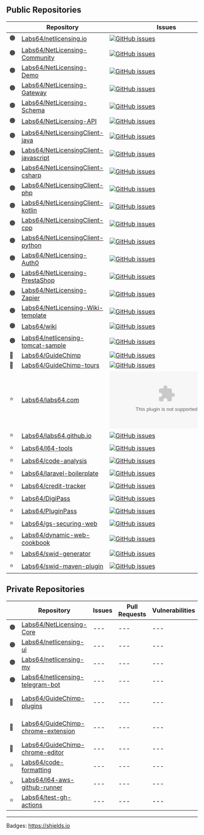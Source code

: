 ## Public Repositories

| | Repository | Issues | Pull Requests | Vulnerabilities | Last Build |
| --- | --- | --- | --- | --- | --- |
| 🟠 | [Labs64/netlicensing.io](https://github.com/Labs64/netlicensing.io)|[![GitHub issues](https://img.shields.io/github/issues-raw/Labs64/netlicensing.io)](https://github.com/Labs64/netlicensing.io/issues)|[![GitHub pull requests](https://img.shields.io/github/issues-pr-raw/Labs64/netlicensing.io)](https://github.com/Labs64/netlicensing.io/pulls)|[![Snyk Vulnerabilities for GitHub Repo](https://img.shields.io/snyk/vulnerabilities/github/Labs64/netlicensing.io)](https://github.com/Labs64/netlicensing.io/security)|![GitHub last commit](https://img.shields.io/github/last-commit/Labs64/netlicensing.io)|
| 🟠 | [Labs64/NetLicensing-Community](https://github.com/Labs64/NetLicensing-Community)|[![GitHub issues](https://img.shields.io/github/issues-raw/Labs64/NetLicensing-Community)](https://github.com/Labs64/NetLicensing-Community/issues)|[![GitHub pull requests](https://img.shields.io/github/issues-pr-raw/Labs64/NetLicensing-Community)](https://github.com/Labs64/NetLicensing-Community/pulls)|[![Snyk Vulnerabilities for GitHub Repo](https://img.shields.io/snyk/vulnerabilities/github/Labs64/NetLicensing-Community)](https://github.com/Labs64/NetLicensing-Community/security)|![GitHub last commit](https://img.shields.io/github/last-commit/Labs64/NetLicensing-Community)|
| 🟠 | [Labs64/NetLicensing-Demo](https://github.com/Labs64/NetLicensing-Demo)|[![GitHub issues](https://img.shields.io/github/issues-raw/Labs64/NetLicensing-Demo)](https://github.com/Labs64/NetLicensing-Demo/issues)|[![GitHub pull requests](https://img.shields.io/github/issues-pr-raw/Labs64/NetLicensing-Demo)](https://github.com/Labs64/NetLicensing-Demo/pulls)|[![Snyk Vulnerabilities for GitHub Repo](https://img.shields.io/snyk/vulnerabilities/github/Labs64/NetLicensing-Demo)](https://github.com/Labs64/NetLicensing-Demo/security)|![GitHub last commit](https://img.shields.io/github/last-commit/Labs64/NetLicensing-Demo)|
| 🟠 | [Labs64/NetLicensing-Gateway](https://github.com/Labs64/NetLicensing-Gateway)|[![GitHub issues](https://img.shields.io/github/issues-raw/Labs64/NetLicensing-Gateway)](https://github.com/Labs64/NetLicensing-Gateway/issues)|[![GitHub pull requests](https://img.shields.io/github/issues-pr-raw/Labs64/NetLicensing-Gateway)](https://github.com/Labs64/NetLicensing-Gateway/pulls)|[![Snyk Vulnerabilities for GitHub Repo](https://img.shields.io/snyk/vulnerabilities/github/Labs64/NetLicensing-Gateway)](https://github.com/Labs64/NetLicensing-Gateway/security)|![GitHub last commit](https://img.shields.io/github/last-commit/Labs64/NetLicensing-Gateway)|
| 🟠 | [Labs64/NetLicensing-Schema](https://github.com/Labs64/NetLicensing-Schema)|[![GitHub issues](https://img.shields.io/github/issues-raw/Labs64/NetLicensing-Schema)](https://github.com/Labs64/NetLicensing-Schema/issues)|[![GitHub pull requests](https://img.shields.io/github/issues-pr-raw/Labs64/NetLicensing-Schema)](https://github.com/Labs64/NetLicensing-Schema/pulls)|[![Snyk Vulnerabilities for GitHub Repo](https://img.shields.io/snyk/vulnerabilities/github/Labs64/NetLicensing-Schema)](https://github.com/Labs64/NetLicensing-Schema/security)|![GitHub last commit](https://img.shields.io/github/last-commit/Labs64/NetLicensing-Schema)|
| 🟠 | [Labs64/NetLicensing-API](https://github.com/Labs64/NetLicensing-API)|[![GitHub issues](https://img.shields.io/github/issues-raw/Labs64/NetLicensing-API)](https://github.com/Labs64/NetLicensing-API/issues)|[![GitHub pull requests](https://img.shields.io/github/issues-pr-raw/Labs64/NetLicensing-API)](https://github.com/Labs64/NetLicensing-API/pulls)|[![Snyk Vulnerabilities for GitHub Repo](https://img.shields.io/snyk/vulnerabilities/github/Labs64/NetLicensing-API)](https://github.com/Labs64/NetLicensing-API/security)|![GitHub last commit](https://img.shields.io/github/last-commit/Labs64/NetLicensing-API)|
| 🟠 | [Labs64/NetLicensingClient-java](https://github.com/Labs64/NetLicensingClient-java)|[![GitHub issues](https://img.shields.io/github/issues-raw/Labs64/NetLicensingClient-java)](https://github.com/Labs64/NetLicensingClient-java/issues)|[![GitHub pull requests](https://img.shields.io/github/issues-pr-raw/Labs64/NetLicensingClient-java)](https://github.com/Labs64/NetLicensingClient-java/pulls)|[![Snyk Vulnerabilities for GitHub Repo](https://img.shields.io/snyk/vulnerabilities/github/Labs64/NetLicensingClient-java)](https://github.com/Labs64/NetLicensingClient-java/security)|![GitHub last commit](https://img.shields.io/github/last-commit/Labs64/NetLicensingClient-java)|
| 🟠 | [Labs64/NetLicensingClient-javascript](https://github.com/Labs64/NetLicensingClient-javascript)|[![GitHub issues](https://img.shields.io/github/issues-raw/Labs64/NetLicensingClient-javascript)](https://github.com/Labs64/NetLicensingClient-javascript/issues)|[![GitHub pull requests](https://img.shields.io/github/issues-pr-raw/Labs64/NetLicensingClient-javascript)](https://github.com/Labs64/NetLicensingClient-javascript/pulls)|[![Snyk Vulnerabilities for GitHub Repo](https://img.shields.io/snyk/vulnerabilities/github/Labs64/NetLicensingClient-javascript)](https://github.com/Labs64/NetLicensingClient-javascript/security)|![GitHub last commit](https://img.shields.io/github/last-commit/Labs64/NetLicensingClient-javascript)|
| 🟠 | [Labs64/NetLicensingClient-csharp](https://github.com/Labs64/NetLicensingClient-csharp)|[![GitHub issues](https://img.shields.io/github/issues-raw/Labs64/NetLicensingClient-csharp)](https://github.com/Labs64/NetLicensingClient-csharp/issues)|[![GitHub pull requests](https://img.shields.io/github/issues-pr-raw/Labs64/NetLicensingClient-csharp)](https://github.com/Labs64/NetLicensingClient-csharp/pulls)|[![Snyk Vulnerabilities for GitHub Repo](https://img.shields.io/snyk/vulnerabilities/github/Labs64/NetLicensingClient-csharp)](https://github.com/Labs64/NetLicensingClient-csharp/security)|![GitHub last commit](https://img.shields.io/github/last-commit/Labs64/NetLicensingClient-csharp)|
| 🟠 | [Labs64/NetLicensingClient-php](https://github.com/Labs64/NetLicensingClient-php)|[![GitHub issues](https://img.shields.io/github/issues-raw/Labs64/NetLicensingClient-php)](https://github.com/Labs64/NetLicensingClient-php/issues)|[![GitHub pull requests](https://img.shields.io/github/issues-pr-raw/Labs64/NetLicensingClient-php)](https://github.com/Labs64/NetLicensingClient-php/pulls)|[![Snyk Vulnerabilities for GitHub Repo](https://img.shields.io/snyk/vulnerabilities/github/Labs64/NetLicensingClient-php)](https://github.com/Labs64/NetLicensingClient-php/security)|![GitHub last commit](https://img.shields.io/github/last-commit/Labs64/NetLicensingClient-php)|
| 🟠 | [Labs64/NetLicensingClient-kotlin](https://github.com/Labs64/NetLicensingClient-kotlin)|[![GitHub issues](https://img.shields.io/github/issues-raw/Labs64/NetLicensingClient-kotlin)](https://github.com/Labs64/NetLicensingClient-kotlin/issues)|[![GitHub pull requests](https://img.shields.io/github/issues-pr-raw/Labs64/NetLicensingClient-kotlin)](https://github.com/Labs64/NetLicensingClient-kotlin/pulls)|[![Snyk Vulnerabilities for GitHub Repo](https://img.shields.io/snyk/vulnerabilities/github/Labs64/NetLicensingClient-kotlin)](https://github.com/Labs64/NetLicensingClient-kotlin/security)|![GitHub last commit](https://img.shields.io/github/last-commit/Labs64/NetLicensingClient-kotlin)|
| 🟠 | [Labs64/NetLicensingClient-cpp](https://github.com/Labs64/NetLicensingClient-cpp)|[![GitHub issues](https://img.shields.io/github/issues-raw/Labs64/NetLicensingClient-cpp)](https://github.com/Labs64/NetLicensingClient-cpp/issues)|[![GitHub pull requests](https://img.shields.io/github/issues-pr-raw/Labs64/NetLicensingClient-cpp)](https://github.com/Labs64/NetLicensingClient-cpp/pulls)|[![Snyk Vulnerabilities for GitHub Repo](https://img.shields.io/snyk/vulnerabilities/github/Labs64/NetLicensingClient-cpp)](https://github.com/Labs64/NetLicensingClient-cpp/security)|![GitHub last commit](https://img.shields.io/github/last-commit/Labs64/NetLicensingClient-cpp)|
| 🟠 | [Labs64/NetLicensingClient-python](https://github.com/Labs64/NetLicensingClient-python)|[![GitHub issues](https://img.shields.io/github/issues-raw/Labs64/NetLicensingClient-python)](https://github.com/Labs64/NetLicensingClient-python/issues)|[![GitHub pull requests](https://img.shields.io/github/issues-pr-raw/Labs64/NetLicensingClient-python)](https://github.com/Labs64/NetLicensingClient-python/pulls)|[![Snyk Vulnerabilities for GitHub Repo](https://img.shields.io/snyk/vulnerabilities/github/Labs64/NetLicensingClient-python)](https://github.com/Labs64/NetLicensingClient-python/security)|![GitHub last commit](https://img.shields.io/github/last-commit/Labs64/NetLicensingClient-python)|
| 🟠 | [Labs64/NetLicensing-Auth0](https://github.com/Labs64/NetLicensing-Auth0)|[![GitHub issues](https://img.shields.io/github/issues-raw/Labs64/NetLicensing-Auth0)](https://github.com/Labs64/NetLicensing-Auth0/issues)|[![GitHub pull requests](https://img.shields.io/github/issues-pr-raw/Labs64/NetLicensing-Auth0)](https://github.com/Labs64/NetLicensing-Auth0/pulls)|[![Snyk Vulnerabilities for GitHub Repo](https://img.shields.io/snyk/vulnerabilities/github/Labs64/NetLicensing-Auth0)](https://github.com/Labs64/NetLicensing-Auth0/security)|![GitHub last commit](https://img.shields.io/github/last-commit/Labs64/NetLicensing-Auth0)|
| 🟠 | [Labs64/NetLicensing-PrestaShop](https://github.com/Labs64/NetLicensing-PrestaShop)|[![GitHub issues](https://img.shields.io/github/issues-raw/Labs64/NetLicensing-PrestaShop)](https://github.com/Labs64/NetLicensing-PrestaShop/issues)|[![GitHub pull requests](https://img.shields.io/github/issues-pr-raw/Labs64/NetLicensing-PrestaShop)](https://github.com/Labs64/NetLicensing-PrestaShop/pulls)|[![Snyk Vulnerabilities for GitHub Repo](https://img.shields.io/snyk/vulnerabilities/github/Labs64/NetLicensing-PrestaShop)](https://github.com/Labs64/NetLicensing-PrestaShop/security)|![GitHub last commit](https://img.shields.io/github/last-commit/Labs64/NetLicensing-PrestaShop)|
| 🟠 | [Labs64/NetLicensing-Zapier](https://github.com/Labs64/NetLicensing-Zapier)|[![GitHub issues](https://img.shields.io/github/issues-raw/Labs64/NetLicensing-Zapier)](https://github.com/Labs64/NetLicensing-Zapier/issues)|[![GitHub pull requests](https://img.shields.io/github/issues-pr-raw/Labs64/NetLicensing-Zapier)](https://github.com/Labs64/NetLicensing-Zapier/pulls)|[![Snyk Vulnerabilities for GitHub Repo](https://img.shields.io/snyk/vulnerabilities/github/Labs64/NetLicensing-Zapier)](https://github.com/Labs64/NetLicensing-Zapier/security)|![GitHub last commit](https://img.shields.io/github/last-commit/Labs64/NetLicensing-Zapier)|
| 🟠 | [Labs64/NetLicensing-Wiki-template](https://github.com/Labs64/NetLicensing-Wiki-template)|[![GitHub issues](https://img.shields.io/github/issues-raw/Labs64/NetLicensing-Wiki-template)](https://github.com/Labs64/NetLicensing-Wiki-template/issues)|[![GitHub pull requests](https://img.shields.io/github/issues-pr-raw/Labs64/NetLicensing-Wiki-template)](https://github.com/Labs64/NetLicensing-Wiki-template/pulls)|[![Snyk Vulnerabilities for GitHub Repo](https://img.shields.io/snyk/vulnerabilities/github/Labs64/NetLicensing-Wiki-template)](https://github.com/Labs64/NetLicensing-Wiki-template/security)|![GitHub last commit](https://img.shields.io/github/last-commit/Labs64/NetLicensing-Wiki-template)|
| 🟠 | [Labs64/wiki](https://github.com/Labs64/wiki)|[![GitHub issues](https://img.shields.io/github/issues-raw/Labs64/wiki)](https://github.com/Labs64/wiki/issues)|[![GitHub pull requests](https://img.shields.io/github/issues-pr-raw/Labs64/wiki)](https://github.com/Labs64/wiki/pulls)|[![Snyk Vulnerabilities for GitHub Repo](https://img.shields.io/snyk/vulnerabilities/github/Labs64/wiki)](https://github.com/Labs64/wiki/security)|![GitHub last commit](https://img.shields.io/github/last-commit/Labs64/wiki)|
| 🟠 | [Labs64/netlicensing-tomcat-sample](https://github.com/Labs64/netlicensing-tomcat-sample)|[![GitHub issues](https://img.shields.io/github/issues-raw/Labs64/netlicensing-tomcat-sample)](https://github.com/Labs64/netlicensing-tomcat-sample/issues)|[![GitHub pull requests](https://img.shields.io/github/issues-pr-raw/Labs64/netlicensing-tomcat-sample)](https://github.com/Labs64/netlicensing-tomcat-sample/pulls)|[![Snyk Vulnerabilities for GitHub Repo](https://img.shields.io/snyk/vulnerabilities/github/Labs64/netlicensing-tomcat-sample)](https://github.com/Labs64/netlicensing-tomcat-sample/security)|![GitHub last commit](https://img.shields.io/github/last-commit/Labs64/netlicensing-tomcat-sample)|
| 🐒 | [Labs64/GuideChimp](https://github.com/Labs64/GuideChimp)|[![GitHub issues](https://img.shields.io/github/issues-raw/Labs64/GuideChimp)](https://github.com/Labs64/GuideChimp/issues)|[![GitHub pull requests](https://img.shields.io/github/issues-pr-raw/Labs64/GuideChimp)](https://github.com/Labs64/GuideChimp/pulls)|[![Snyk Vulnerabilities for GitHub Repo](https://img.shields.io/snyk/vulnerabilities/github/Labs64/GuideChimp)](https://github.com/Labs64/GuideChimp/security)|![GitHub last commit](https://img.shields.io/github/last-commit/Labs64/GuideChimp)|
| 🐒 | [Labs64/GuideChimp-tours](https://github.com/Labs64/GuideChimp-tours)|[![GitHub issues](https://img.shields.io/github/issues-raw/Labs64/GuideChimp-tours)](https://github.com/Labs64/GuideChimp-tours/issues)|[![GitHub pull requests](https://img.shields.io/github/issues-pr-raw/Labs64/GuideChimp-tours)](https://github.com/Labs64/GuideChimp-tours/pulls)|[![Snyk Vulnerabilities for GitHub Repo](https://img.shields.io/snyk/vulnerabilities/github/Labs64/GuideChimp-tours)](https://github.com/Labs64/GuideChimp-tours/security)|![GitHub last commit](https://img.shields.io/github/last-commit/Labs64/GuideChimp-tours)|
| ⭐ | [Labs64/labs64.com](https://github.com/Labs64/labs64.com)|[![GitHub issues](https://img.shields.io/github/issues-raw/Labs64/labs64.com)](https://github.com/Labs64/labs64.com/issues)|[![GitHub pull requests](https://img.shields.io/github/issues-pr-raw/Labs64/labs64.com)](https://github.com/Labs64/labs64.com/pulls)|[![Snyk Vulnerabilities for GitHub Repo](https://img.shields.io/snyk/vulnerabilities/github/Labs64/labs64.com)](https://github.com/Labs64/labs64.com/security)|![GitHub last commit](https://img.shields.io/github/last-commit/Labs64/labs64.com)|
| ⭐ | [Labs64/labs64.github.io](https://github.com/Labs64/labs64.github.io)|[![GitHub issues](https://img.shields.io/github/issues-raw/Labs64/labs64.github.io)](https://github.com/Labs64/labs64.github.io/issues)|[![GitHub pull requests](https://img.shields.io/github/issues-pr-raw/Labs64/labs64.github.io)](https://github.com/Labs64/labs64.github.io/pulls)|[![Snyk Vulnerabilities for GitHub Repo](https://img.shields.io/snyk/vulnerabilities/github/Labs64/labs64.github.io)](https://github.com/Labs64/labs64.github.io/security)|![GitHub last commit](https://img.shields.io/github/last-commit/Labs64/labs64.github.io)|
| ⭐ | [Labs64/l64-tools](https://github.com/Labs64/l64-tools)|[![GitHub issues](https://img.shields.io/github/issues-raw/Labs64/l64-tools)](https://github.com/Labs64/l64-tools/issues)|[![GitHub pull requests](https://img.shields.io/github/issues-pr-raw/Labs64/l64-tools)](https://github.com/Labs64/l64-tools/pulls)|[![Snyk Vulnerabilities for GitHub Repo](https://img.shields.io/snyk/vulnerabilities/github/Labs64/l64-tools)](https://github.com/Labs64/l64-tools/security)|![GitHub last commit](https://img.shields.io/github/last-commit/Labs64/l64-tools)|
| ⭐ | [Labs64/code-analysis](https://github.com/Labs64/code-analysis)|[![GitHub issues](https://img.shields.io/github/issues-raw/Labs64/code-analysis)](https://github.com/Labs64/code-analysis/issues)|[![GitHub pull requests](https://img.shields.io/github/issues-pr-raw/Labs64/code-analysis)](https://github.com/Labs64/code-analysis/pulls)|[![Snyk Vulnerabilities for GitHub Repo](https://img.shields.io/snyk/vulnerabilities/github/Labs64/code-analysis)](https://github.com/Labs64/code-analysis/security)|![GitHub last commit](https://img.shields.io/github/last-commit/Labs64/code-analysis)|
| ⭐ | [Labs64/laravel-boilerplate](https://github.com/Labs64/laravel-boilerplate)|[![GitHub issues](https://img.shields.io/github/issues-raw/Labs64/laravel-boilerplate)](https://github.com/Labs64/laravel-boilerplate/issues)|[![GitHub pull requests](https://img.shields.io/github/issues-pr-raw/Labs64/laravel-boilerplate)](https://github.com/Labs64/laravel-boilerplate/pulls)|[![Snyk Vulnerabilities for GitHub Repo](https://img.shields.io/snyk/vulnerabilities/github/Labs64/laravel-boilerplate)](https://github.com/Labs64/laravel-boilerplate/security)|![GitHub last commit](https://img.shields.io/github/last-commit/Labs64/laravel-boilerplate)|
| ⭐ | [Labs64/credit-tracker](https://github.com/Labs64/credit-tracker)|[![GitHub issues](https://img.shields.io/github/issues-raw/Labs64/credit-tracker)](https://github.com/Labs64/credit-tracker/issues)|[![GitHub pull requests](https://img.shields.io/github/issues-pr-raw/Labs64/credit-tracker)](https://github.com/Labs64/credit-tracker/pulls)|[![Snyk Vulnerabilities for GitHub Repo](https://img.shields.io/snyk/vulnerabilities/github/Labs64/credit-tracker)](https://github.com/Labs64/credit-tracker/security)|![GitHub last commit](https://img.shields.io/github/last-commit/Labs64/credit-tracker)|
| ⭐ | [Labs64/DigiPass](https://github.com/Labs64/DigiPass)|[![GitHub issues](https://img.shields.io/github/issues-raw/Labs64/DigiPass)](https://github.com/Labs64/DigiPass/issues)|[![GitHub pull requests](https://img.shields.io/github/issues-pr-raw/Labs64/DigiPass)](https://github.com/Labs64/DigiPass/pulls)|[![Snyk Vulnerabilities for GitHub Repo](https://img.shields.io/snyk/vulnerabilities/github/Labs64/DigiPass)](https://github.com/Labs64/DigiPass/security)|![GitHub last commit](https://img.shields.io/github/last-commit/Labs64/DigiPass)|
| ⭐ | [Labs64/PluginPass](https://github.com/Labs64/PluginPass)|[![GitHub issues](https://img.shields.io/github/issues-raw/Labs64/PluginPass)](https://github.com/Labs64/PluginPass/issues)|[![GitHub pull requests](https://img.shields.io/github/issues-pr-raw/Labs64/PluginPass)](https://github.com/Labs64/PluginPass/pulls)|[![Snyk Vulnerabilities for GitHub Repo](https://img.shields.io/snyk/vulnerabilities/github/Labs64/PluginPass)](https://github.com/Labs64/PluginPass/security)|![GitHub last commit](https://img.shields.io/github/last-commit/Labs64/PluginPass)|
| ⭐ | [Labs64/gs-securing-web](https://github.com/Labs64/gs-securing-web)|[![GitHub issues](https://img.shields.io/github/issues-raw/Labs64/gs-securing-web)](https://github.com/Labs64/gs-securing-web/issues)|[![GitHub pull requests](https://img.shields.io/github/issues-pr-raw/Labs64/gs-securing-web)](https://github.com/Labs64/gs-securing-web/pulls)|[![Snyk Vulnerabilities for GitHub Repo](https://img.shields.io/snyk/vulnerabilities/github/Labs64/gs-securing-web)](https://github.com/Labs64/gs-securing-web/security)|![GitHub last commit](https://img.shields.io/github/last-commit/Labs64/gs-securing-web)|
| ⭐ | [Labs64/dynamic-web-cookbook](https://github.com/Labs64/dynamic-web-cookbook)|[![GitHub issues](https://img.shields.io/github/issues-raw/Labs64/dynamic-web-cookbook)](https://github.com/Labs64/dynamic-web-cookbook/issues)|[![GitHub pull requests](https://img.shields.io/github/issues-pr-raw/Labs64/dynamic-web-cookbook)](https://github.com/Labs64/dynamic-web-cookbook/pulls)|[![Snyk Vulnerabilities for GitHub Repo](https://img.shields.io/snyk/vulnerabilities/github/Labs64/dynamic-web-cookbook)](https://github.com/Labs64/dynamic-web-cookbook/security)|![GitHub last commit](https://img.shields.io/github/last-commit/Labs64/dynamic-web-cookbook)|
| ⭐ | [Labs64/swid-generator](https://github.com/Labs64/swid-generator)|[![GitHub issues](https://img.shields.io/github/issues-raw/Labs64/swid-generator)](https://github.com/Labs64/swid-generator/issues)|[![GitHub pull requests](https://img.shields.io/github/issues-pr-raw/Labs64/swid-generator)](https://github.com/Labs64/swid-generator/pulls)|[![Snyk Vulnerabilities for GitHub Repo](https://img.shields.io/snyk/vulnerabilities/github/Labs64/swid-generator)](https://github.com/Labs64/swid-generator/security)|![GitHub last commit](https://img.shields.io/github/last-commit/Labs64/swid-generator)|
| ⭐ | [Labs64/swid-maven-plugin](https://github.com/Labs64/swid-maven-plugin)|[![GitHub issues](https://img.shields.io/github/issues-raw/Labs64/swid-maven-plugin)](https://github.com/Labs64/swid-maven-plugin/issues)|[![GitHub pull requests](https://img.shields.io/github/issues-pr-raw/Labs64/swid-maven-plugin)](https://github.com/Labs64/swid-maven-plugin/pulls)|[![Snyk Vulnerabilities for GitHub Repo](https://img.shields.io/snyk/vulnerabilities/github/Labs64/swid-maven-plugin)](https://github.com/Labs64/swid-maven-plugin/security)|![GitHub last commit](https://img.shields.io/github/last-commit/Labs64/swid-maven-plugin)|

## Private Repositories

| | Repository | Issues | Pull Requests | Vulnerabilities | Last Build |
| --- | --- | --- | --- | --- | --- |
| 🟠 | [Labs64/NetLicensing-Core](https://github.com/Labs64/NetLicensing-Core)| --- | --- | --- | [![NetLicensing Core - CI](https://github.com/Labs64/NetLicensing-Core/actions/workflows/netlicesning-core-ci.yml/badge.svg)](https://github.com/Labs64/NetLicensing-Core/actions/workflows/netlicesning-core-ci.yml) |
| 🟠 | [Labs64/netlicensing-ui](https://github.com/Labs64/netlicensing-ui)| --- | --- | --- | [![NetLicensing UI - CI](https://github.com/Labs64/netlicensing-ui/actions/workflows/netlicensing-ui-ci.yml/badge.svg)](https://github.com/Labs64/netlicensing-ui/actions/workflows/netlicensing-ui-ci.yml) |
| 🟠 | [Labs64/netlicensing-my](https://github.com/Labs64/netlicensing-my)| --- | --- | --- | [![NetLicensing My - CI](https://github.com/Labs64/netlicensing-my/actions/workflows/netlicensing-my-ci.yml/badge.svg)](https://github.com/Labs64/netlicensing-my/actions/workflows/netlicensing-my-ci.yml) |
| 🟠 | [Labs64/netlicensing-telegram-bot](https://github.com/Labs64/netlicensing-telegram-bot)| --- | --- | --- | --- |
| 🐒 | [Labs64/GuideChimp-plugins](https://github.com/Labs64/GuideChimp-plugins)| --- | --- | --- | [![GuideChimp Plugins - CI](https://github.com/Labs64/GuideChimp-plugins/actions/workflows/guidechimp-plugins-ci.yml/badge.svg)](https://github.com/Labs64/GuideChimp-plugins/actions/workflows/guidechimp-plugins-ci.yml) |
| 🐒 | [Labs64/GuideChimp-chrome-extension](https://github.com/Labs64/GuideChimp-chrome-extension)| --- | --- | --- | [![GuideChimp Chrome - CI](https://github.com/Labs64/GuideChimp-chrome-extension/actions/workflows/guidechimp-chrome-extension-ci.yml/badge.svg)](https://github.com/Labs64/GuideChimp-chrome-extension/actions/workflows/guidechimp-chrome-extension-ci.yml) |
| 🐒 | [Labs64/GuideChimp-chrome-editor](https://github.com/Labs64/GuideChimp-chrome-editor)| --- | --- | --- | --- |
| ⭐ | [Labs64/code-formatting](https://github.com/Labs64/code-formatting)| --- | --- | --- | --- |
| ⭐ | [Labs64/l64-aws-github-runner](https://github.com/Labs64/l64-aws-github-runner)| --- | --- | --- | --- |
| ⭐ | [Labs64/test-gh-actions](https://github.com/Labs64/test-gh-actions)| --- | --- | --- | [![Test workflow](https://github.com/Labs64/test-gh-actions/actions/workflows/test-container-tools.yaml/badge.svg)](https://github.com/Labs64/test-gh-actions/actions/workflows/test-container-tools.yaml) |


---

Badges: https://shields.io

